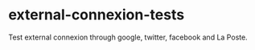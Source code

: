 # external-connexion-tests
Test external connexion through google, twitter, facebook and La Poste. 
